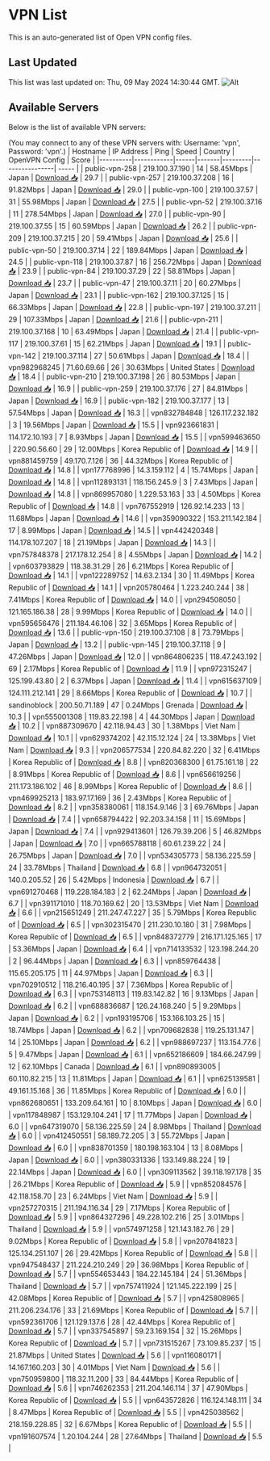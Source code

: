 # VPN List

This is an auto-generated list of Open VPN config files.

## Last Updated

This list was last updated on: Thu, 09 May 2024 14:30:44 GMT.
![Alt](https://repobeats.axiom.co/api/embed/186b98318ef1479477931607c1ad7d823f12451f.svg "Repobeats analytics image")

## Available Servers

Below is the list of available VPN servers:

(You may connect to any of these VPN servers with: Username: 'vpn', Password: 'vpn'.)
| Hostname | IP Address | Ping | Speed | Country | OpenVPN Config | Score |
|----------|------------|------|-------|---------|----------------| ----- |
| public-vpn-258 | 219.100.37.190 | 14 | 58.45Mbps | Japan | [Download 📥](./configs/server_0_JP.ovpn) | 29.7 |
| public-vpn-257 | 219.100.37.208 | 16 | 91.82Mbps | Japan | [Download 📥](./configs/server_1_JP.ovpn) | 29.0 |
| public-vpn-100 | 219.100.37.57 | 31 | 55.98Mbps | Japan | [Download 📥](./configs/server_2_JP.ovpn) | 27.5 |
| public-vpn-52 | 219.100.37.16 | 11 | 278.54Mbps | Japan | [Download 📥](./configs/server_3_JP.ovpn) | 27.0 |
| public-vpn-90 | 219.100.37.55 | 15 | 60.59Mbps | Japan | [Download 📥](./configs/server_4_JP.ovpn) | 26.2 |
| public-vpn-209 | 219.100.37.215 | 20 | 59.41Mbps | Japan | [Download 📥](./configs/server_5_JP.ovpn) | 25.6 |
| public-vpn-50 | 219.100.37.14 | 22 | 189.84Mbps | Japan | [Download 📥](./configs/server_6_JP.ovpn) | 24.5 |
| public-vpn-118 | 219.100.37.87 | 16 | 256.72Mbps | Japan | [Download 📥](./configs/server_7_JP.ovpn) | 23.9 |
| public-vpn-84 | 219.100.37.29 | 22 | 58.81Mbps | Japan | [Download 📥](./configs/server_8_JP.ovpn) | 23.7 |
| public-vpn-47 | 219.100.37.11 | 20 | 60.27Mbps | Japan | [Download 📥](./configs/server_9_JP.ovpn) | 23.1 |
| public-vpn-162 | 219.100.37.125 | 15 | 66.33Mbps | Japan | [Download 📥](./configs/server_10_JP.ovpn) | 22.8 |
| public-vpn-197 | 219.100.37.211 | 29 | 107.33Mbps | Japan | [Download 📥](./configs/server_11_JP.ovpn) | 21.6 |
| public-vpn-211 | 219.100.37.168 | 10 | 63.49Mbps | Japan | [Download 📥](./configs/server_12_JP.ovpn) | 21.4 |
| public-vpn-117 | 219.100.37.61 | 15 | 62.21Mbps | Japan | [Download 📥](./configs/server_13_JP.ovpn) | 19.1 |
| public-vpn-142 | 219.100.37.114 | 27 | 50.61Mbps | Japan | [Download 📥](./configs/server_14_JP.ovpn) | 18.4 |
| vpn982968245 | 71.60.69.66 | 26 | 30.63Mbps | United States | [Download 📥](./configs/server_15_US.ovpn) | 18.4 |
| public-vpn-210 | 219.100.37.198 | 26 | 80.53Mbps | Japan | [Download 📥](./configs/server_16_JP.ovpn) | 16.9 |
| public-vpn-259 | 219.100.37.176 | 27 | 84.81Mbps | Japan | [Download 📥](./configs/server_17_JP.ovpn) | 16.9 |
| public-vpn-182 | 219.100.37.177 | 13 | 57.54Mbps | Japan | [Download 📥](./configs/server_18_JP.ovpn) | 16.3 |
| vpn832784848 | 126.117.232.182 | 3 | 19.56Mbps | Japan | [Download 📥](./configs/server_19_JP.ovpn) | 15.5 |
| vpn923661831 | 114.172.10.193 | 7 | 8.93Mbps | Japan | [Download 📥](./configs/server_20_JP.ovpn) | 15.5 |
| vpn599463650 | 220.90.56.60 | 29 | 12.00Mbps | Korea Republic of | [Download 📥](./configs/server_21_KR.ovpn) | 14.9 |
| vpn881459759 | 49.170.7.126 | 36 | 44.32Mbps | Korea Republic of | [Download 📥](./configs/server_22_KR.ovpn) | 14.8 |
| vpn177768996 | 14.3.159.112 | 4 | 15.74Mbps | Japan | [Download 📥](./configs/server_23_JP.ovpn) | 14.8 |
| vpn112893131 | 118.156.245.9 | 3 | 7.43Mbps | Japan | [Download 📥](./configs/server_24_JP.ovpn) | 14.8 |
| vpn869957080 | 1.229.53.163 | 33 | 4.50Mbps | Korea Republic of | [Download 📥](./configs/server_25_KR.ovpn) | 14.8 |
| vpn767552919 | 126.92.14.233 | 13 | 11.68Mbps | Japan | [Download 📥](./configs/server_26_JP.ovpn) | 14.6 |
| vpn359090322 | 153.211.142.184 | 17 | 8.99Mbps | Japan | [Download 📥](./configs/server_27_JP.ovpn) | 14.5 |
| vpn442420348 | 114.178.107.207 | 18 | 21.19Mbps | Japan | [Download 📥](./configs/server_28_JP.ovpn) | 14.3 |
| vpn757848378 | 217.178.12.254 | 8 | 4.55Mbps | Japan | [Download 📥](./configs/server_29_JP.ovpn) | 14.2 |
| vpn603793829 | 118.38.31.29 | 26 | 6.21Mbps | Korea Republic of | [Download 📥](./configs/server_30_KR.ovpn) | 14.1 |
| vpn122289752 | 14.63.2.134 | 30 | 11.49Mbps | Korea Republic of | [Download 📥](./configs/server_31_KR.ovpn) | 14.1 |
| vpn205780464 | 1.223.240.244 | 38 | 7.41Mbps | Korea Republic of | [Download 📥](./configs/server_32_KR.ovpn) | 14.0 |
| vpn294508050 | 121.165.186.38 | 28 | 9.99Mbps | Korea Republic of | [Download 📥](./configs/server_33_KR.ovpn) | 14.0 |
| vpn595656476 | 211.184.46.106 | 32 | 3.65Mbps | Korea Republic of | [Download 📥](./configs/server_34_KR.ovpn) | 13.6 |
| public-vpn-150 | 219.100.37.108 | 8 | 73.79Mbps | Japan | [Download 📥](./configs/server_35_JP.ovpn) | 13.2 |
| public-vpn-145 | 219.100.37.118 | 9 | 47.26Mbps | Japan | [Download 📥](./configs/server_36_JP.ovpn) | 12.0 |
| vpn864806235 | 118.47.243.192 | 69 | 2.17Mbps | Korea Republic of | [Download 📥](./configs/server_37_KR.ovpn) | 11.9 |
| vpn972315247 | 125.199.43.80 | 2 | 6.37Mbps | Japan | [Download 📥](./configs/server_38_JP.ovpn) | 11.4 |
| vpn615637109 | 124.111.212.141 | 29 | 8.66Mbps | Korea Republic of | [Download 📥](./configs/server_39_KR.ovpn) | 10.7 |
| sandinoblock | 200.50.71.189 | 47 | 0.24Mbps | Grenada | [Download 📥](./configs/server_40_GD.ovpn) | 10.3 |
| vpn555001308 | 119.83.22.198 | 4 | 44.30Mbps | Japan | [Download 📥](./configs/server_41_JP.ovpn) | 10.2 |
| vpn887309670 | 42.118.94.43 | 30 | 1.38Mbps | Viet Nam | [Download 📥](./configs/server_42_VN.ovpn) | 10.1 |
| vpn629374202 | 42.115.12.124 | 24 | 13.38Mbps | Viet Nam | [Download 📥](./configs/server_43_VN.ovpn) | 9.3 |
| vpn206577534 | 220.84.82.220 | 32 | 6.41Mbps | Korea Republic of | [Download 📥](./configs/server_44_KR.ovpn) | 8.8 |
| vpn820368300 | 61.75.161.18 | 22 | 8.91Mbps | Korea Republic of | [Download 📥](./configs/server_45_KR.ovpn) | 8.6 |
| vpn656619256 | 211.173.186.102 | 46 | 8.99Mbps | Korea Republic of | [Download 📥](./configs/server_46_KR.ovpn) | 8.6 |
| vpn469925213 | 183.97.17.169 | 36 | 2.43Mbps | Korea Republic of | [Download 📥](./configs/server_47_KR.ovpn) | 8.2 |
| vpn358380061 | 118.154.9.146 | 3 | 69.76Mbps | Japan | [Download 📥](./configs/server_48_JP.ovpn) | 7.4 |
| vpn658794422 | 92.203.34.158 | 11 | 15.69Mbps | Japan | [Download 📥](./configs/server_49_JP.ovpn) | 7.4 |
| vpn929413601 | 126.79.39.206 | 5 | 46.82Mbps | Japan | [Download 📥](./configs/server_50_JP.ovpn) | 7.0 |
| vpn665788118 | 60.61.239.22 | 24 | 26.75Mbps | Japan | [Download 📥](./configs/server_51_JP.ovpn) | 7.0 |
| vpn534305773 | 58.136.225.59 | 24 | 33.78Mbps | Thailand | [Download 📥](./configs/server_52_TH.ovpn) | 6.8 |
| vpn964732051 | 140.0.205.52 | 26 | 5.42Mbps | Indonesia | [Download 📥](./configs/server_53_ID.ovpn) | 6.7 |
| vpn691270468 | 119.228.184.183 | 2 | 62.24Mbps | Japan | [Download 📥](./configs/server_54_JP.ovpn) | 6.7 |
| vpn391171010 | 118.70.169.62 | 20 | 13.53Mbps | Viet Nam | [Download 📥](./configs/server_55_VN.ovpn) | 6.6 |
| vpn215651249 | 211.247.47.227 | 35 | 5.79Mbps | Korea Republic of | [Download 📥](./configs/server_56_KR.ovpn) | 6.5 |
| vpn302315470 | 211.230.10.180 | 31 | 7.98Mbps | Korea Republic of | [Download 📥](./configs/server_57_KR.ovpn) | 6.5 |
| vpn848372779 | 216.171.125.165 | 17 | 53.36Mbps | Japan | [Download 📥](./configs/server_58_JP.ovpn) | 6.4 |
| vpn714133532 | 123.198.244.20 | 2 | 96.44Mbps | Japan | [Download 📥](./configs/server_59_JP.ovpn) | 6.3 |
| vpn859764438 | 115.65.205.175 | 11 | 44.97Mbps | Japan | [Download 📥](./configs/server_60_JP.ovpn) | 6.3 |
| vpn702910512 | 118.216.40.195 | 37 | 7.36Mbps | Korea Republic of | [Download 📥](./configs/server_61_KR.ovpn) | 6.3 |
| vpn753148113 | 119.83.142.82 | 16 | 9.13Mbps | Japan | [Download 📥](./configs/server_62_JP.ovpn) | 6.2 |
| vpn688836687 | 126.24.168.240 | 5 | 9.29Mbps | Japan | [Download 📥](./configs/server_63_JP.ovpn) | 6.2 |
| vpn193195706 | 153.166.103.25 | 15 | 18.74Mbps | Japan | [Download 📥](./configs/server_64_JP.ovpn) | 6.2 |
| vpn709682838 | 119.25.131.147 | 14 | 25.10Mbps | Japan | [Download 📥](./configs/server_65_JP.ovpn) | 6.2 |
| vpn988697237 | 113.154.77.6 | 5 | 9.47Mbps | Japan | [Download 📥](./configs/server_66_JP.ovpn) | 6.1 |
| vpn652186609 | 184.66.247.99 | 12 | 62.10Mbps | Canada | [Download 📥](./configs/server_67_CA.ovpn) | 6.1 |
| vpn890893005 | 60.110.82.215 | 13 | 11.81Mbps | Japan | [Download 📥](./configs/server_68_JP.ovpn) | 6.1 |
| vpn625139581 | 49.161.15.168 | 36 | 11.85Mbps | Korea Republic of | [Download 📥](./configs/server_69_KR.ovpn) | 6.0 |
| vpn862680651 | 133.209.64.161 | 10 | 8.10Mbps | Japan | [Download 📥](./configs/server_70_JP.ovpn) | 6.0 |
| vpn117848987 | 153.129.104.241 | 17 | 11.77Mbps | Japan | [Download 📥](./configs/server_71_JP.ovpn) | 6.0 |
| vpn647319070 | 58.136.225.59 | 24 | 8.98Mbps | Thailand | [Download 📥](./configs/server_72_TH.ovpn) | 6.0 |
| vpn412450551 | 58.189.72.205 | 3 | 55.72Mbps | Japan | [Download 📥](./configs/server_73_JP.ovpn) | 6.0 |
| vpn838701359 | 180.198.163.104 | 13 | 8.08Mbps | Japan | [Download 📥](./configs/server_74_JP.ovpn) | 6.0 |
| vpn380331336 | 133.149.88.224 | 19 | 22.14Mbps | Japan | [Download 📥](./configs/server_75_JP.ovpn) | 6.0 |
| vpn309113562 | 39.118.197.178 | 35 | 26.21Mbps | Korea Republic of | [Download 📥](./configs/server_76_KR.ovpn) | 5.9 |
| vpn852084576 | 42.118.158.70 | 23 | 6.24Mbps | Viet Nam | [Download 📥](./configs/server_77_VN.ovpn) | 5.9 |
| vpn257270315 | 211.194.116.34 | 29 | 7.17Mbps | Korea Republic of | [Download 📥](./configs/server_78_KR.ovpn) | 5.9 |
| vpn864327296 | 49.228.102.216 | 25 | 3.01Mbps | Thailand | [Download 📥](./configs/server_79_TH.ovpn) | 5.9 |
| vpn574971258 | 121.143.182.76 | 29 | 9.02Mbps | Korea Republic of | [Download 📥](./configs/server_80_KR.ovpn) | 5.8 |
| vpn207841823 | 125.134.251.107 | 26 | 29.42Mbps | Korea Republic of | [Download 📥](./configs/server_81_KR.ovpn) | 5.8 |
| vpn947548437 | 211.224.210.249 | 29 | 36.98Mbps | Korea Republic of | [Download 📥](./configs/server_82_KR.ovpn) | 5.7 |
| vpn554653443 | 184.22.145.184 | 24 | 51.36Mbps | Thailand | [Download 📥](./configs/server_83_TH.ovpn) | 5.7 |
| vpn757411924 | 121.145.222.199 | 25 | 42.08Mbps | Korea Republic of | [Download 📥](./configs/server_84_KR.ovpn) | 5.7 |
| vpn425808965 | 211.206.234.176 | 33 | 21.69Mbps | Korea Republic of | [Download 📥](./configs/server_85_KR.ovpn) | 5.7 |
| vpn592361706 | 121.129.137.6 | 28 | 42.44Mbps | Korea Republic of | [Download 📥](./configs/server_86_KR.ovpn) | 5.7 |
| vpn337545897 | 59.23.169.154 | 32 | 15.26Mbps | Korea Republic of | [Download 📥](./configs/server_87_KR.ovpn) | 5.7 |
| vpn731515267 | 73.109.85.237 | 15 | 21.87Mbps | United States | [Download 📥](./configs/server_88_US.ovpn) | 5.6 |
| vpn116080171 | 14.167.160.203 | 30 | 4.01Mbps | Viet Nam | [Download 📥](./configs/server_89_VN.ovpn) | 5.6 |
| vpn750959800 | 118.32.11.200 | 33 | 84.44Mbps | Korea Republic of | [Download 📥](./configs/server_90_KR.ovpn) | 5.6 |
| vpn746262353 | 211.204.146.114 | 37 | 47.90Mbps | Korea Republic of | [Download 📥](./configs/server_91_KR.ovpn) | 5.5 |
| vpn643572826 | 116.124.148.111 | 34 | 8.47Mbps | Korea Republic of | [Download 📥](./configs/server_92_KR.ovpn) | 5.5 |
| vpn425038562 | 218.159.228.85 | 32 | 6.67Mbps | Korea Republic of | [Download 📥](./configs/server_93_KR.ovpn) | 5.5 |
| vpn191607574 | 1.20.104.244 | 28 | 27.64Mbps | Thailand | [Download 📥](./configs/server_94_TH.ovpn) | 5.5 |
